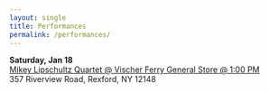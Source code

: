 ```yaml
---
layout: single
title: Performances
permalink: /performances/
---
```


**Saturday, Jan 18**  
[Mikey Lipschultz Quartet @ Vischer Ferry General Store @ 1:00 PM](https://www.vischerferrygeneralstore.com/)  
357 Riverview Road, Rexford, NY 12148